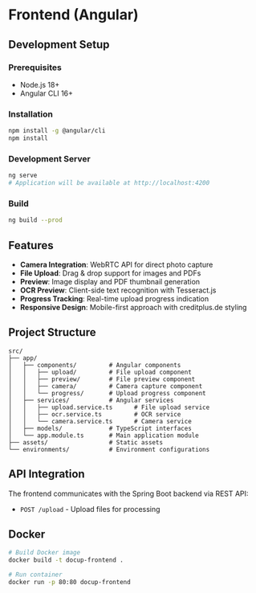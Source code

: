 # Frontend (Angular)

## Development Setup

### Prerequisites
- Node.js 18+
- Angular CLI 16+

### Installation
```bash
npm install -g @angular/cli
npm install
```

### Development Server
```bash
ng serve
# Application will be available at http://localhost:4200
```

### Build
```bash
ng build --prod
```

## Features

- **Camera Integration**: WebRTC API for direct photo capture
- **File Upload**: Drag & drop support for images and PDFs
- **Preview**: Image display and PDF thumbnail generation
- **OCR Preview**: Client-side text recognition with Tesseract.js
- **Progress Tracking**: Real-time upload progress indication
- **Responsive Design**: Mobile-first approach with creditplus.de styling

## Project Structure

```
src/
├── app/
│   ├── components/         # Angular components
│   │   ├── upload/         # File upload component
│   │   ├── preview/        # File preview component
│   │   ├── camera/         # Camera capture component
│   │   └── progress/       # Upload progress component
│   ├── services/           # Angular services
│   │   ├── upload.service.ts      # File upload service
│   │   ├── ocr.service.ts         # OCR service
│   │   └── camera.service.ts      # Camera service
│   ├── models/             # TypeScript interfaces
│   └── app.module.ts       # Main application module
├── assets/                 # Static assets
└── environments/           # Environment configurations
```

## API Integration

The frontend communicates with the Spring Boot backend via REST API:
- `POST /upload` - Upload files for processing

## Docker

```bash
# Build Docker image
docker build -t docup-frontend .

# Run container
docker run -p 80:80 docup-frontend
```
